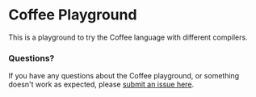 # Coffee Playground

This is a playground to try the Coffee language with different compilers.

### Questions?

If you have any questions about the Coffee playground, or something doesn't work as expected, please [submit an issue here](https://github.com/jachinte/coffee-playground/issues/new).
